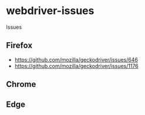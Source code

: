 # webdriver-issues

Issues

## Firefox
  - https://github.com/mozilla/geckodriver/issues/646
  - https://github.com/mozilla/geckodriver/issues/1176  

## Chrome

## Edge